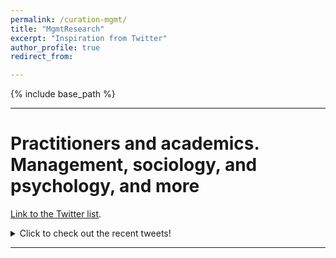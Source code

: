 ```yaml
---
permalink: /curation-mgmt/
title: "MgmtResearch"
excerpt: "Inspiration from Twitter"
author_profile: true
redirect_from:

---
```

{% include base_path %}

------

# Practitioners and academics. Management, sociology, and psychology, and more
[Link to the Twitter list](https://twitter.com/LinXule/lists/mgmtresearch?ref_src=twsrc%5Etfw).

<details>
  <summary>Click to check out the recent tweets!</summary>
  
  <a class="twitter-timeline" href="https://twitter.com/LinXule/lists/mgmtresearch?ref_src=twsrc%5Etfw">A Twitter List by LinXule</a> <script async src="https://platform.twitter.com/widgets.js" charset="utf-8"></script>
</details>


------
